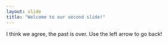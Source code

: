 ```yaml
---
layout: slide
title: "Welcome to our second slide!"
---
```

I think we agree, the past is over.
Use the left arrow to go back!
